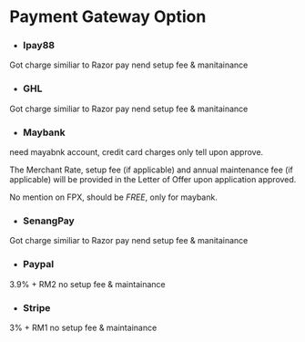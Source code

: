 # Payment Gateway Option
* ### Ipay88

Got charge similiar to Razor pay nend setup fee & manitainance
* ### GHL

Got charge similiar to Razor pay nend setup fee & manitainance
* ### Maybank

need mayabnk account, credit card charges only tell upon approve.

The Merchant Rate, setup fee (if applicable) and annual maintenance fee (if applicable) will be provided in the Letter of Offer upon application approved.

No mention on FPX, should be *FREE*, only for maybank.

* ### SenangPay

Got charge similiar to Razor pay nend setup fee & manitainance
* ### Paypal
 3.9% + RM2 no setup fee & maintainance
* ### Stripe

3% + RM1 no setup fee & maintainance

